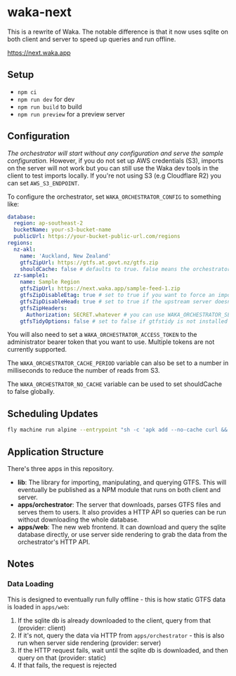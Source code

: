 # waka-next

This is a rewrite of Waka. The notable difference is that it now uses sqlite on both client and server to speed up queries and run offline.

<https://next.waka.app>

## Setup

- `npm ci`
- `npm run dev` for dev
- `npm run build` to build
- `npm run preview` for a preview server

## Configuration

_The orchestrator will start without any configuration and serve the sample configuration._ However, if you do not set up AWS credentials (S3), imports on the server will not work but you can still use the Waka dev tools in the client to test imports locally. If you're not using S3 (e.g Cloudflare R2) you can set `AWS_S3_ENDPOINT`.

To configure the orchestrator, set `WAKA_ORCHESTRATOR_CONFIG` to something like:

```yaml
database:
  region: ap-southeast-2
  bucketName: your-s3-bucket-name
  publicUrl: https://your-bucket-public-url.com/regions
regions:
  nz-akl:
    name: 'Auckland, New Zealand'
    gtfsZipUrl: https://gtfs.at.govt.nz/gtfs.zip
    shouldCache: false # defaults to true. false means the orchestrator won't load the region on launch.
  zz-sample1:
    name: Sample Region
    gtfsZipUrl: https://next.waka.app/sample-feed-1.zip
    gtfsZipDisableEtag: true # set to true if you want to force an import every time
    gtfsZipDisableHead: true # set to true if the upstream server doesn't suport http HEAD
    gtfsZipHeaders:
      Authorization: SECRET.whatever # you can use WAKA_ORCHESTRATOR_SECRETS to substitute secrets
    gtfsTidyOptions: false # set to false if gtfstidy is not installed
```

You will also need to set a `WAKA_ORCHESTRATOR_ACCESS_TOKEN` to the administrator bearer token that you want to use. Multiple tokens are not currently supported.

The `WAKA_ORCHESTRATOR_CACHE_PERIOD` variable can also be set to a number in milliseconds to reduce the number of reads from S3.

The `WAKA_ORCHESTRATOR_NO_CACHE` variable can be used to set shouldCache to false globally.

## Scheduling Updates

```bash
fly machine run alpine --entrypoint "sh -c 'apk add --no-cache curl && curl -X POST -H \"Authorization: Bearer \$WAKA_ORCHESTRATOR_ACCESS_TOKEN\" https://waka-next-orchestrator.fly.dev:5000/admin/schedule-update'" --schedule hourly
```

## Application Structure

There's three apps in this repository.

- **lib**: The library for importing, manipulating, and querying GTFS. This will eventually be published as a NPM module that runs on both client and server.
- **apps/orchestrator**: The server that downloads, parses GTFS files and serves them to users. It also provides a HTTP API so queries can be run without downloading the whole database.
- **apps/web**: The new web frontend. It can download and query the sqlite database directly, or use server side rendering to grab the data from the orchestrator's HTTP API.

## Notes

### Data Loading

This is designed to eventually run fully offline - this is how static GTFS data is loaded in `apps/web`:

1. If the sqlite db is already downloaded to the client, query from that (provider: client)
2. If it's not, query the data via HTTP from `apps/orchestrator` - this is also run when server side rendering (provider: server)
3. If the HTTP request fails, wait until the sqlite db is downloaded, and then query on that (provider: static)
4. If that fails, the request is rejected
